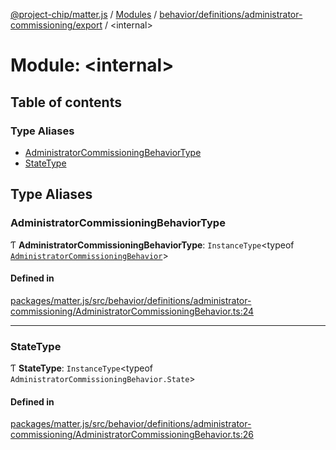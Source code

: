 [@project-chip/matter.js](../README.md) / [Modules](../modules.md) / [behavior/definitions/administrator-commissioning/export](behavior_definitions_administrator_commissioning_export.md) / \<internal\>

# Module: \<internal\>

## Table of contents

### Type Aliases

- [AdministratorCommissioningBehaviorType](behavior_definitions_administrator_commissioning_export._internal_.md#administratorcommissioningbehaviortype)
- [StateType](behavior_definitions_administrator_commissioning_export._internal_.md#statetype)

## Type Aliases

### AdministratorCommissioningBehaviorType

Ƭ **AdministratorCommissioningBehaviorType**: `InstanceType`\<typeof [`AdministratorCommissioningBehavior`](behavior_definitions_administrator_commissioning_export.md#administratorcommissioningbehavior)\>

#### Defined in

[packages/matter.js/src/behavior/definitions/administrator-commissioning/AdministratorCommissioningBehavior.ts:24](https://github.com/project-chip/matter.js/blob/2d9f2165d2672864fda3496a6d0d5f93597f82c6/packages/matter.js/src/behavior/definitions/administrator-commissioning/AdministratorCommissioningBehavior.ts#L24)

___

### StateType

Ƭ **StateType**: `InstanceType`\<typeof `AdministratorCommissioningBehavior.State`\>

#### Defined in

[packages/matter.js/src/behavior/definitions/administrator-commissioning/AdministratorCommissioningBehavior.ts:26](https://github.com/project-chip/matter.js/blob/2d9f2165d2672864fda3496a6d0d5f93597f82c6/packages/matter.js/src/behavior/definitions/administrator-commissioning/AdministratorCommissioningBehavior.ts#L26)
